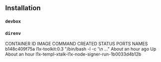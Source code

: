 

## Installation

### `devbox`


### `direnv`


CONTAINER ID   IMAGE             COMMAND                   CREATED             STATUS             PORTS     NAMES
b148c409f75a   l1x-toolkit:0.3   "/bin/bash -l -c '\n …"   About an hour ago   Up About an hour             l1x-templ-xtalk-l1x-node-signer-run-1b0033d4b12b
